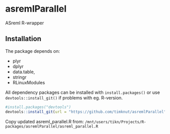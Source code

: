 # asremlParallel
ASreml R-wrapper

## Installation

The package depends on:
* plyr
* dplyr
* data.table,
* stringr
* RLinuxModules

All dependency packages can be installed with `install.packages()` or use `devtools::install_git()` if problems with eg. R-version. 

```R
#install.packages("devtools")
devtools::install_git(url = "https://github.com/timknut/asremlParallel", branch = "dev")
```
Copy updated asreml_parallel.R from: `/mnt/users/tikn/Projects/R-packages/asremlParallel/asreml_parallel.R`

